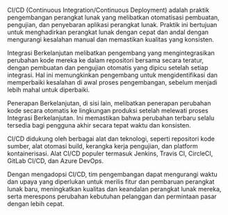 CI/CD (Continuous Integration/Continuous Deployment) adalah praktik pengembangan perangkat lunak yang melibatkan otomatisasi pembuatan, pengujian, dan penyebaran aplikasi perangkat lunak. Praktik ini bertujuan untuk menghadirkan perangkat lunak dengan cepat dan andal dengan mengurangi kesalahan manual dan memastikan kualitas yang konsisten.

Integrasi Berkelanjutan melibatkan pengembang yang mengintegrasikan perubahan kode mereka ke dalam repositori bersama secara teratur, dengan pembuatan dan pengujian otomatis yang dipicu setelah setiap integrasi. Hal ini memungkinkan pengembang untuk mengidentifikasi dan memperbaiki kesalahan di awal proses pengembangan, sebelum menjadi lebih mahal untuk diperbaiki.

Penerapan Berkelanjutan, di sisi lain, melibatkan penerapan perubahan kode secara otomatis ke lingkungan produksi setelah melewati proses Integrasi Berkelanjutan. Ini memastikan bahwa perubahan terbaru selalu tersedia bagi pengguna akhir secara tepat waktu dan konsisten.

CI/CD didukung oleh berbagai alat dan teknologi, seperti repositori kode sumber, alat otomasi build, kerangka kerja pengujian, dan platform kontainerisasi. Alat CI/CD populer termasuk Jenkins, Travis CI, CircleCI, GitLab CI/CD, dan Azure DevOps.

Dengan mengadopsi CI/CD, tim pengembangan dapat mengurangi waktu dan upaya yang diperlukan untuk merilis fitur dan pembaruan perangkat lunak baru, meningkatkan kualitas dan keandalan perangkat lunak mereka, serta merespons perubahan kebutuhan pelanggan dan permintaan pasar dengan lebih cepat.